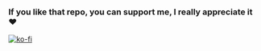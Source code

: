 ### If you like that repo, you can support me, I really appreciate it :heart:
[![ko-fi](https://www.ko-fi.com/img/githubbutton_sm.svg)](https://ko-fi.com/R3D9477)
